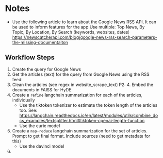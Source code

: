 # Notes
- Use the following article to learn about the Google News RSS API. It can be used to inform features for the app
Use multiple: Top News, By Topic, By Location, By Search (keywords, websites, dates)
https://newscatcherapi.com/blog/google-news-rss-search-parameters-the-missing-documentaiton

## Workflow Steps

1. Create the query for Google News
2. Get the articles (text) for the query from Google News using the RSS feed
3. Clean the articles (see regex in website_scrape_text)
P2: 4. Embed the documents in FAISS for HyDE
5. Create a `refine` langchain summarization for each of the articles, individually
    - Use the tiktoken tokenizer to estimate the token length of the articles too. See: https://langchain.readthedocs.io/en/latest/modules/utils/combine_docs_examples/textsplitter.html#tiktoken-openai-length-function
    - Use the curie model
6. Create a `map-reduce` langchain summarization for the set of articles. Prompt to get final format. Include sources (need to get metadata for this)
    - Use the davinci model
7. 
